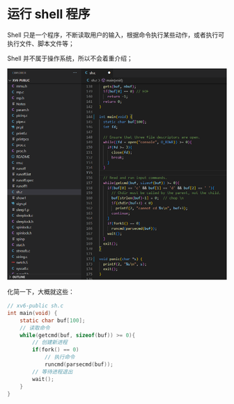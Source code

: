 # 运行 shell 程序

Shell 只是一个程序，不断读取用户的输入，根据命令执行某些动作，或者执行可执行文件、脚本文件等；

Shell 并不属于操作系统，所以不会着重介绍；

![640](37-运行shell程序.assets/640.png)

化简一下，大概就这些：

````c
// xv6-public sh.c
int main(void) {
    static char buf[100];
    // 读取命令
    while(getcmd(buf, sizeof(buf)) >= 0){
        // 创建新进程
        if(fork() == 0)
            // 执行命令
            runcmd(parsecmd(buf));
        // 等待进程退出
        wait();
    }
}
````

